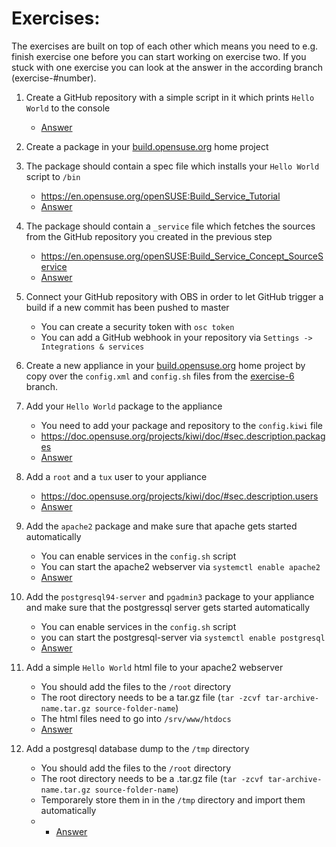 # Exercises:

The exercises are built on top of each other which means you need to e.g. finish exercise one before you can start working on exercise two.
If you stuck with one exercise you can look at the answer in the according branch (exercise-#number).

1. Create a GitHub repository with a simple script in it which prints ``Hello World`` to the console
      * [Answer](https://github.com/mschnitzer/workshop-obs-ci/tree/exercise-1)

2. Create a package in your [build.opensuse.org](https://build.opensuse.org) home project

3. The package should contain a spec file which installs your ``Hello World`` script to ``/bin``
      * https://en.opensuse.org/openSUSE:Build_Service_Tutorial
      * [Answer](https://github.com/mschnitzer/workshop-obs-ci/tree/exercise-3)

4. The package should contain a ``_service`` file which fetches the sources from the GitHub repository you created in the previous step
      * https://en.opensuse.org/openSUSE:Build_Service_Concept_SourceService
      * [Answer](https://github.com/mschnitzer/workshop-obs-ci/tree/exercise-4)

5. Connect your GitHub repository with OBS in order to let GitHub trigger a build if a new commit has been pushed to master
      * You can create a security token with `osc token`
      * You can add a GitHub webhook in your repository via ``Settings -> Integrations & services``

6. Create a new appliance in your [build.opensuse.org](https://build.opensuse.org) home project by copy over the ``config.xml`` and ``config.sh`` files from the [exercise-6](https://github.com/mschnitzer/workshop-obs-ci/tree/exercise-6) branch.

7. Add your ``Hello World`` package to the appliance
      * You need to add your package and repository to the ``config.kiwi`` file
      * https://doc.opensuse.org/projects/kiwi/doc/#sec.description.packages
      * [Answer](https://github.com/mschnitzer/workshop-obs-ci/tree/exercise-7)

8. Add a ``root`` and a ``tux`` user to your appliance
      * https://doc.opensuse.org/projects/kiwi/doc/#sec.description.users
      * [Answer](https://github.com/mschnitzer/workshop-obs-ci/tree/exercise-8)

9. Add the ``apache2`` package and make sure that apache gets started automatically
      * You can enable services in the `config.sh` script
      * You can start the apache2 webserver via ``systemctl enable apache2``
      * [Answer](https://github.com/mschnitzer/workshop-obs-ci/tree/exercise-9)

10. Add the ``postgresql94-server`` and ``pgadmin3`` package to your appliance and make sure that the postgressql server gets started automatically
      * You can enable services in the `config.sh` script
      * you can start the postgresql-server via ``systemctl enable postgresql``
      * [Answer](https://github.com/mschnitzer/workshop-obs-ci/tree/exercise-10)

11. Add a simple ``Hello World`` html file to your apache2 webserver
      * You should add the files to the ``/root`` directory
      * The root directory needs to be a tar.gz file (``tar -zcvf tar-archive-name.tar.gz source-folder-name``)
      * The html files need to go into ``/srv/www/htdocs``
      * [Answer](https://github.com/mschnitzer/workshop-obs-ci/tree/exercise-11)

12. Add a postgresql database dump to the `/tmp` directory
      * You should add the files to the ``/root`` directory
      * The root directory needs to be a .tar.gz file (``tar -zcvf tar-archive-name.tar.gz source-folder-name``)
      * Temporarely store them in in the ``/tmp`` directory and import them automatically
      * * [Answer](https://github.com/mschnitzer/workshop-obs-ci/tree/exercise-12)
